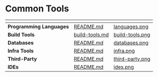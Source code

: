 # Common Tools

<table data-card-size="large" data-view="cards">
   <thead>
      <tr>
         <th></th>
         <th data-hidden data-card-target data-type="content-ref"></th>
         <th data-hidden data-card-cover data-type="files"></th>
      </tr>
   </thead>
   <tbody>
      <tr>
         <td><strong>Programming Languages</strong></td>
         <td><a href="languages/README.md">README.md</a></td>
         <td><a href="../../.gitbook/assets/languages.png">languages.png</a></td>
      </tr>
      <tr>
         <td><strong>Build Tools</strong></td>
         <td><a href="build-tools/build-tools.md">build-tools.md</a></td>
         <td><a href="../../.gitbook/assets/build-tools.png">build-tools.png</a></td>
      </tr>
      <tr>
         <td><strong>Databases</strong></td>
         <td><a href="databases/README.md">README.md</a></td>
         <td><a href="../../.gitbook/assets/databases.png">databases.png</a></td>
      </tr>
      <tr>
         <td><strong>Infra Tools</strong></td>
         <td><a href="infra/README.md">README.md</a></td>
         <td><a href="../../.gitbook/assets/infra.png">infra.png</a></td>
      </tr>
      <tr>
         <td><strong>Third-Party</strong></td>
         <td><a href="third-party/README.md">README.md</a></td>
         <td><a href="../../.gitbook/assets/third-party.png">third-party.png</a></td>
      </tr>
      <tr>
         <td><strong>IDEs</strong></td>
         <td><a href="ides/README.md">README.md</a></td>
         <td><a href="../../.gitbook/assets/ides.png">ides.png</a></td>
      </tr>
   </tbody>
</table>